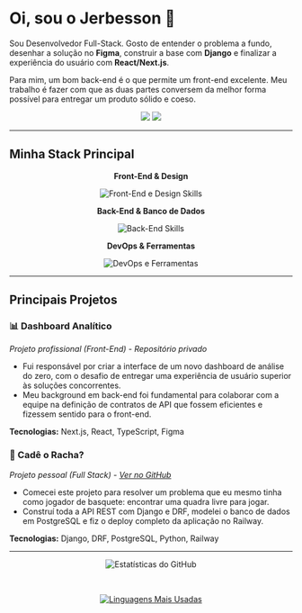 # Oi, sou o Jerbesson 👋

Sou Desenvolvedor Full-Stack. Gosto de entender o problema a fundo, desenhar a solução no **Figma**, construir a base com **Django** e finalizar a experiência do usuário com **React/Next.js**.

Para mim, um bom back-end é o que permite um front-end excelente. Meu trabalho é fazer com que as duas partes conversem da melhor forma possível para entregar um produto sólido e coeso.

<div align="center">
  <a href="https://www.linkedin.com/in/jerbs" target="_blank"><img src="https://img.shields.io/badge/LinkedIn-0077B5?style=for-the-badge&logo=linkedin&logoColor=white" /></a>
  <a href="mailto:jerbessonc@gmail.com"><img src="https://img.shields.io/badge/Email-D14836?style=for-the-badge&logo=gmail&logoColor=white" /></a>
</div>

---

## Minha Stack Principal

<div align="center">
  <p><strong>Front-End & Design</strong></p>
  <img src="https://skillicons.dev/icons?i=react,nextjs,typescript,javascript,html,css,tailwindcss,figma" alt="Front-End e Design Skills"/>
  <p><strong>Back-End & Banco de Dados</strong></p>
  <img src="https://skillicons.dev/icons?i=python,django,nodejs,postgres,mysql" alt="Back-End Skills"/>
  <p><strong>DevOps & Ferramentas</strong></p>
  <img src="https://skillicons.dev/icons?i=git,github,docker,vscode" alt="DevOps e Ferramentas"/>
</div>

---

## Principais Projetos

### 📊 Dashboard Analítico
*Projeto profissional (Front-End) - Repositório privado*

- Fui responsável por criar a interface de um novo dashboard de análise do zero, com o desafio de entregar uma experiência de usuário superior às soluções concorrentes.
- Meu background em back-end foi fundamental para colaborar com a equipe na definição de contratos de API que fossem eficientes e fizessem sentido para o front-end.

**Tecnologias:** Next.js, React, TypeScript, Figma

### 🏀 Cadê o Racha?
*Projeto pessoal (Full Stack) - [Ver no GitHub](https://github.com/Syne-s/CadeURacha)*

- Comecei este projeto para resolver um problema que eu mesmo tinha como jogador de basquete: encontrar uma quadra livre para jogar.
- Construí toda a API REST com Django e DRF, modelei o banco de dados em PostgreSQL e fiz o deploy completo da aplicação no Railway.

**Tecnologias:** Django, DRF, PostgreSQL, Python, Railway

---

<div align="center">

![Estatísticas do GitHub](https://github-readme-stats.vercel.app/api?username=jerbss&show_icons=true&theme=dark&hide_border=true&count_private=true)

<br>

[![Linguagens Mais Usadas](https://github-readme-stats.vercel.app/api/top-langs/?username=jerbss&layout=compact&theme=dark&hide_border=true)](https://github.com/jerbss)

</div>
